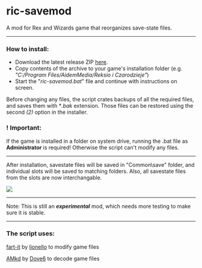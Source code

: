 # ric-savemod
A mod for Rex and Wizards game that reorganizes save-state files.

---

### How to install:
* Download the latest release ZIP [here](https://github.com/roostarreksio/ric-savemod/releases/latest).
* Copy contents of the archive to your game's installation folder (e.g. *"C:/Program Files/AidemMedia/Reksio i Czarodzieje"*)
* Start the "*ric-savemod.bat*" file and continue with instructions on screen.

Before changing any files, the script crates backups of all the required files, and saves them with **.bak* extension. Those files can be restored using the second *(2)* option in the installer.

### ! Important:
If the game is installed in a folder on system drive, running the .bat file as **Administrator** is required! Otherwise the script can't modify any files.

---

After installation, savestate files will be saved in "Common\save" folder, and individual slots will be saved to matching folders. Also, all savestate files from the slots are now interchangable.

![](https://i.imgur.com/RzIUHwV.jpg)

---

Note: This is still an ***experimental*** mod, which needs more testing to make sure it is stable.

---

### The script uses:
[fart-it](https://github.com/lionello/fart-it) by [lionello](https://github.com/lionello) to modify game files

[AMkd](https://github.com/Dove6/AMkd) by [Dove6](https://github.com/Dove6) to decode game files
